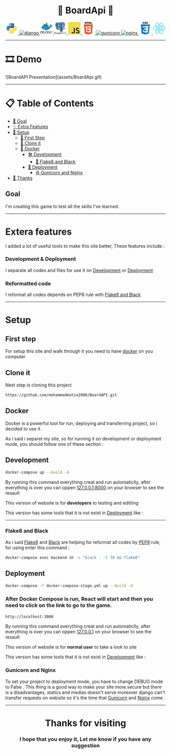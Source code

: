 <div align="center">
  <h1>🎲 BoardApi 🎲</h1>
</div>
<p align="center">
<a href="https://www.python.org" target="_blank"> <img src="https://raw.githubusercontent.com/devicons/devicon/master/icons/python/python-original.svg" alt="python" width="40" height="40"/> </a>
<a href="https://www.djangoproject.com/" target="_blank" rel="noreferrer"> <img src="https://cdn.worldvectorlogo.com/logos/django.svg" alt="django" width="40" height="40"/> </a>
<a href="https://www.docker.com/" target="_blank" rel="noreferrer"> <img src="https://raw.githubusercontent.com/devicons/devicon/master/icons/docker/docker-original-wordmark.svg" alt="docker" width="40" height="40"/> </a>
<a href="https://www.postgresql.org" target="_blank" rel="noreferrer"> <img src="https://raw.githubusercontent.com/devicons/devicon/master/icons/postgresql/postgresql-original-wordmark.svg" alt="postgresql" width="40" height="40"/> </a>
<a href="https://developer.mozilla.org/en-US/docs/Web/JavaScript" target="_blank" rel="noreferrer"> <img src="https://raw.githubusercontent.com/devicons/devicon/master/icons/javascript/javascript-original.svg" alt="javascript" width="40" height="40"/> </a>
<a href="https://www.w3.org/html/" target="_blank" rel="noreferrer"> <img src="https://raw.githubusercontent.com/devicons/devicon/master/icons/html5/html5-original-wordmark.svg" alt="html5" width="40" height="40"/> </a>
<a href="https://www.gunicorn.org" target="_blank" rel="noreferrer"> <img src="https://www.vectorlogo.zone/logos/gunicorn/gunicorn-icon.svg" alt="gunicorn" width="40" height="40"/> </a>
<a href="https://www.nginx.com" target="_blank" rel="noreferrer"> <img src="https://www.vectorlogo.zone/logos/nginx/nginx-icon.svg" alt="nginx" width="40" height="40"/> </a>
<a href="https://www.w3schools.com/css/" target="_blank" rel="noreferrer"> <img src="https://raw.githubusercontent.com/devicons/devicon/master/icons/css3/css3-original-wordmark.svg" alt="css3" width="40" height="40"/> </a>
<img src="https://raw.githubusercontent.com/devicons/devicon/master/icons/react/react-original.svg" alt="react" width="40" height="40"/>
<hr>
  
<h1>🎞️ Demo</h1>
![BoardAPI Presentation](assets/BoardApi.gif)


<hr>
  
# 📋 Table of Contents
- [🎯 Goal](#-goal)
- [✨ Extra Features](#-extra-features)
- [🚀 Setup](#-setup)
  - [🔹 First Step](#-first-step)
  - [🔹 Clone it](#-clone-it)
  - [🐳 Docker](#-docker)
    - [🛠 Development](#-development)
      - [🎨 Flake8 and Black](#-flake8-and-black)
    - [🚢 Deployment](#-deployment)
      - [⚙ Gunicorn and Nginx](#-gunicorn-and-nginx)
- [🙏 Thanks](#-thanks-for-visiting)

## Goal
I'm creating this game to test all the skills I've learned.

<hr>

# Extera features
I added a lot of useful tools to make this site better, These features include :

### Development & Deployment
I separate all codes and files for use it on [Development](#development) or [Deployment](#deployment)


### Reformatted code
I reformat all codes depends on PEP8 rule with [Flake8 and Black](#flake8-and-black)

<hr>

# Setup

## First step
For setup this site and walk through it you need to have <a href='https://www.docker.com/'>docker</a> on you computer

## Clone it
Next step is cloning this project
```bash
https://github.com/mohammadmatin2000/BoardAPI.git
```

## Docker
Docker is a powerful tool for run, deploying and transferring project, so i decided to use it .

As i said i separet my site, so for running it on development or deployment mode, you should follow one of these section :

## Development
```bash
docker-compose up --build -d
```
By running this command everything creat and run automaticlly, after everything is over you can oppen <a href='127.0.0.1:8000'>127.0.0.1:8000</a> on your browser to see the resault

This version of website is for <b>developers</b> to testing and editting

This version has some tools that it is not exist in [Deployment](#deployment) like :


<hr>

### Flake8 and Black
As i said <a href='https://pypi.org/project/flake8-django/'>Flake8</a> and <a href='https://pypi.org/project/black/'>Black</a> are helping for reformat all codes by <a href='https://peps.python.org/pep-0008/'>PEP8</a> rule, for using enter this command :
```bash
docker-compose exec backend sh -c "black . -l 78 && flake8"
```


## Deployment
```bash
docker-compose -f docker-compose-stage.yml up --build -d
```
<h3>After Docker Compose is run, React will start and then you need to click on the link to go to the game.</h3>

```bash
http://localhost:3000
```
By running this command everything creat and run automaticlly, after everything is over you can oppen <a href='127.0.0.1:8000'>127.0.0.1</a> on your browser to see the resault

This version of website is for <b>normal user</b> to take a look to site

This version has some tools that it is not exist in [Development](#development) like :
### Gunicorn and Nginx
To set your project to deployment mode, you have to change DEBUG mode to False . This thing is a good way to make your site more secure but there is a disadvantages, statics and medias doesn't serve moreover django can't transfer requests on website so it's the time that <a href='https://gunicorn.org/'>Gunicorn</a> and <a href='https://nginx.org/en/'>Nginx</a> come .
<hr>

<div align="center">
<h1 align="center">Thanks for visiting</h1>
<h3 align="center">I hope that you enjoy it, Let me know if you have any suggestion</h3>
</div>
